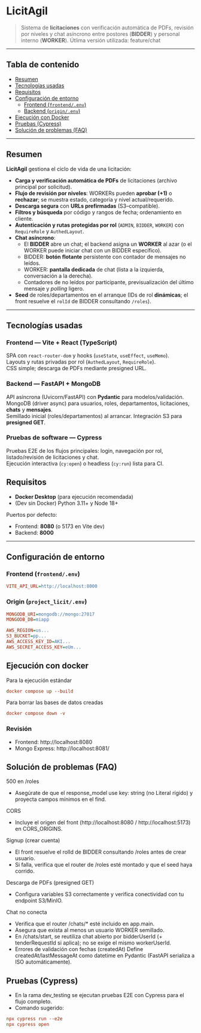 # LicitAgil

> Sistema de **licitaciones** con verificación automática de PDFs, revisión por niveles y chat asíncrono entre postores (**BIDDER**) y personal interno (**WORKER**).
> Útlima versión utilizada: feature/chat
---

## Tabla de contenido
- [Resumen](#resumen)
- [Tecnologías usadas](#tecnologías-usadas)
- [Requisitos](#requisitos)
- [Configuración de entorno](#configuración-de-entorno)
  - [Frontend (`frontend/.env`)](#frontend_env)
  - [Backend (`origin/.env`)](#origin_env)
- [Ejecución con Docker](#ejecución-con-docker)
- [Pruebas (Cypress)](#pruebas-cypress)
- [Solución de problemas (FAQ)](#solución-de-problemas-faq)

---

## Resumen

**LicitAgil** gestiona el ciclo de vida de una licitación:

- **Carga y verificación automática de PDFs** de licitaciones (archivo principal por solicitud).
- **Flujo de revisión por niveles**: WORKERs pueden **aprobar (+1)** o **rechazar**; se muestra estado, categoría y nivel actual/requerido.
- **Descarga segura** con **URLs prefirmadas** (S3–compatible).
- **Filtros y búsqueda** por código y rangos de fecha; ordenamiento en cliente.
- **Autenticación y rutas protegidas por rol** (`ADMIN`, `BIDDER`, `WORKER`) con `RequireRole` y `AuthedLayout`.
- **Chat asíncrono**:
  - El **BIDDER** abre un chat; el backend asigna un **WORKER** al azar (o el WORKER puede iniciar chat con un BIDDER específico).
  - BIDDER: **botón flotante** persistente con contador de mensajes no leídos.
  - WORKER: **pantalla dedicada** de chat (lista a la izquierda, conversación a la derecha).
  - Contadores de no leídos por participante, previsualización del último mensaje y *polling* ligero.
- **Seed** de roles/departamentos en el arranque (IDs de rol **dinámicas**; el front resuelve el `rolId` de BIDDER consultando `/roles`).

---

## Tecnologías usadas

### Frontend — **Vite + React (TypeScript)**
SPA con `react-router-dom` y hooks (`useState`, `useEffect`, `useMemo`).  
Layouts y rutas privadas por rol (`AuthedLayout`, `RequireRole`).  
CSS simple; descarga de PDFs mediante presigned URL.

### Backend — **FastAPI + MongoDB**
API asíncrona (Uvicorn/FastAPI) con **Pydantic** para modelos/validación.  
MongoDB (driver async) para usuarios, roles, departamentos, licitaciones, **chats** y **mensajes**.  
Semillado inicial (roles/departamentos) al arrancar. Integración S3 para **presigned GET**.

### Pruebas de software — **Cypress**
Pruebas E2E de los flujos principales: login, navegación por rol, listado/revisión de licitaciones y chat.  
Ejecución interactiva (`cy:open`) o headless (`cy:run`) lista para CI.

## Requisitos

- **Docker Desktop** (para ejecución recomendada)  
- (Dev sin Docker) Python 3.11+ y Node 18+

Puertos por defecto:
- Frontend: **8080** (o 5173 en Vite dev)
- Backend: **8000**

---

## Configuración de entorno

### Frontend (`frontend/.env`)
```ini
VITE_API_URL=http://localhost:8000
```

### Origin (`project_licit/.env`)

```ini
MONGODB_URI=mongodb://mongo:27017
MONGODB_DB=miapp

AWS_REGION=us...
S3_BUCKET=pp...
AWS_ACCESS_KEY_ID=AKI...
AWS_SECRET_ACCESS_KEY=eUm...
```

## Ejecución con docker

Para la ejecución estándar
```ini
docker compose up --build
```

Para borrar las bases de datos creadas

```ini
docker compose down -v
```
### Revisión
- Frontend: http://localhost:8080
- Mongo Express: http://localhost:8081/

## Solución de problemas (FAQ)

500 en /roles
- Asegúrate de que el response_model use key: string (no Literal rígido) y proyecta campos mínimos en el find.

CORS
- Incluye el origen del front (http://localhost:8080 / http://localhost:5173) en CORS_ORIGINS.

Signup (crear cuenta)
- El front resuelve el rolId de BIDDER consultando /roles antes de crear usuario.
- Si falla, verifica que el router de /roles esté montado y que el seed haya corrido.

Descarga de PDFs (presigned GET)
- Configura variables S3 correctamente y verifica conectividad con tu endpoint S3/MinIO.

Chat no conecta
- Verifica que el router /chats/* esté incluido en app.main.
- Asegura que exista al menos un usuario WORKER semillado.
- En /chats/start, se reutiliza chat abierto por bidderUserId (+ tenderRequestId si aplica); no se exige el mismo workerUserId.
- Errores de validación con fechas (createdAt)
Define createdAt/lastMessageAt como datetime en Pydantic (FastAPI serializa a ISO automáticamente).

## Pruebas (Cypress)
- En la rama dev_testing se ejecutan pruebas E2E con Cypress para el flujo completo.
- Comando sugerido:
```ini
npx cypress run --e2e
npx cypress open
```
